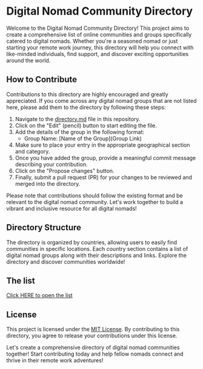 # Digital Nomad Community Directory

Welcome to the Digital Nomad Community Directory! This project aims to create a comprehensive list of online communities and groups specifically catered to digital nomads. Whether you're a seasoned nomad or just starting your remote work journey, this directory will help you connect with like-minded individuals, find support, and discover exciting opportunities around the world.

## How to Contribute

Contributions to this directory are highly encouraged and greatly appreciated. If you come across any digital nomad groups that are not listed here, please add them to the directory by following these steps:

1. Navigate to the [directory.md](directory.md) file in this repository.
2. Click on the "Edit" (pencil) button to start editing the file.
3. Add the details of the group in the following format:
   - Group Name: [Name of the Group](Group Link)
4. Make sure to place your entry in the appropriate geographical section and category.
5. Once you have added the group, provide a meaningful commit message describing your contribution.
6. Click on the "Propose changes" button.
7. Finally, submit a pull request (PR) for your changes to be reviewed and merged into the directory.

Please note that contributions should follow the existing format and be relevant to the digital nomad community. Let's work together to build a vibrant and inclusive resource for all digital nomads!

## Directory Structure

The directory is organized by countries, allowing users to easily find communities in specific locations. Each country section contains a list of digital nomad groups along with their descriptions and links. Explore the directory and discover communities worldwide!

## The list

[Click HERE to open the list](directory.md)


## License

This project is licensed under the [MIT License](LICENSE). By contributing to this directory, you agree to release your contributions under this license.

Let's create a comprehensive directory of digital nomad communities together! Start contributing today and help fellow nomads connect and thrive in their remote work adventures!
